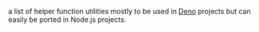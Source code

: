 a list of helper function utilities mostly to be used in [Deno](https://deno.land) projects but can easily be ported in Node.js projects.